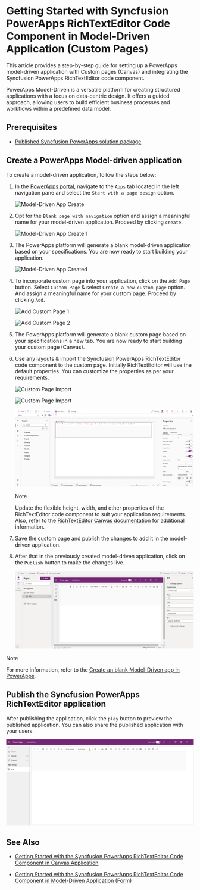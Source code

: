 # Getting Started with Syncfusion PowerApps RichTextEditor Code Component in Model-Driven Application (Custom Pages)

This article provides a step-by-step guide for setting up a PowerApps model-driven application with Custom pages (Canvas) and integrating the Syncfusion PowerApps RichTextEditor code component.

PowerApps Model-Driven is a versatile platform for creating structured applications with a focus on data-centric design. It offers a guided approach, allowing users to build efficient business processes and workflows within a predefined data model.

## Prerequisites

- [Published Syncfusion PowerApps solution package](../../README.md#deploying-the-solution-package-in-the-powerapps-portal)

## Create a PowerApps Model-driven application

To create a model-driven application, follow the steps below:

1. In the [PowerApps portal](https://make.powerapps.com/), navigate to the `Apps` tab located in the left navigation pane and select the `Start with a page design` option.

    ![Model-Driven App Create](../images/common/CV-App.png)

2. Opt for the `Blank page with navigation` option and assign a meaningful name for your model-driven application. Proceed by clicking `create`.

    ![Model-Driven App Create 1](../images/common/CV-App1.png)

3. The PowerApps platform will generate a blank model-driven application based on your specifications. You are now ready to start building your application.

    ![Model-Driven App Created](../images/common/MD-Created.png)

4. To incorporate custom page into your application, click on the `Add Page` button. Select `Custom Page` & select `Create a new custom page` option. And assign a meaningful name for your custom page. Proceed by clicking `Add`.

    ![Add Custom Page 1](../images/common/CP-AddCustomPage1.png)

    ![Add Custom Page 2](../images/common/CP-AddCustomPage2.png)

5. The PowerApps platform will generate a blank custom page based on your specifications in a new tab. You are now ready to start building your custom page (Canvas).

6. Use any layouts & import the Syncfusion PowerApps RichTextEditor code component to the custom page. Initially RichTextEditor will use the default properties. You can customize the properties as per your requirements.

    ![Custom Page Import](../images/common/CP-ImportLayout.png)

    ![Custom Page Import](../images/common/CP-Import.png)

    ![Canvas Output](../images/richtexteditor/CP-Output.png)

    > [!NOTE]
    > Update the flexible height, width, and other properties of the RichTextEditor code component to suit your application requirements. Also, refer to the [RichTextEditor Canvas documentation](getting-started-with-canvas.md#import-syncfusion-powerapps-pdfviewer-code-component-into-canvas-application) for additional information.

7. Save the custom page and publish the changes to add it in the model-driven application.

8. After that in the previously created model-driven application, click on the `Publish` button to make the changes live.

    ![Model-Driven App with CP](../images/richtexteditor/MD-CP-Output.png)

> [!NOTE]
> For more information, refer to the [Create an blank Model-Driven app in PowerApps](https://learn.microsoft.com/en-us/power-apps/maker/model-driven-apps/build-app-three-steps).

## Publish the Syncfusion PowerApps RichTextEditor application

After publishing the application, click the `play` button to preview the published application. You can also share the published application with your users.

![Model-Driven App Publish](../images/richtexteditor/MD-CP-Publish.png)

## See Also

- [Getting Started with the Syncfusion PowerApps RichTextEditor Code Component in Canvas Application](getting-started-with-canvas.md)

- [Getting Started with the Syncfusion PowerApps RichTextEditor Code Component in Model-Driven Application (Form)](getting-started-with-model-driven-form.md)
